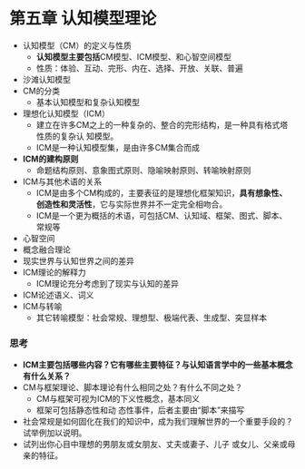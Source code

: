 # 第五章 认知模型理论

- 认知模型（CM）的定义与性质 
  - **认知模型主要包括**CM模型、ICM模型、和心智空间模型
  - 性质：体验、互动、完形、内在、选择、开放、关联、普遍
- 沙滩认知模型
- CM的分类
  - 基本认知模型和复杂认知模型
- 理想化认知模型（ICM）
  - 建立在许多CM之上的一种复杂的、整合的完形结构，是一种具有格式塔性质的复杂认 知模型。
  - ICM是一种认知模型集，是由许多CM集合而成
- **ICM的建构原则** 
  - 命题结构原则、意象图式原则、隐喻映射原则、转喻映射原则
- ICM与其他术语的关系
  - ICM是由多个CM构成的，主要表征的是理想化框架知识，**具有想象性、 创造性和灵活性**，它与实际世界并不一定完全相吻合。
  - ICM是一个更为概括的术语，可包括CM、认知域、框架、图式、脚本、 常规等
- 心智空间 
- 概念融合理论 
- 现实世界与认知世界之间的差异 
- ICM理论的解释力
  - ICM理论充分考虑到了现实与认知的差异
- ICM论述语义、词义
- ICM与转喻
  - 其它转喻模型：社会常规、理想型、极端代表、生成型、突显样本

### 思考

- **ICM主要包括哪些内容？它有哪些主要特征？与认知语言学中的一些基本概念有什么关系？**
- CM与框架理论、脚本理论有什么相同之处？有什么不同之处？
  - CM与框架可视为ICM的下义性概念，基本同义
  - 框架可包括静态性和动 态性事件，后者主要由“脚本”来描写
- 社会常规是如何固化在我们的知识中，成为我们理解世界的一个重要手段的？试举例加以说明。
- 试列出你心目中理想的男朋友或女朋友、丈夫或妻子、儿子 或女儿、父亲或母亲的特征。